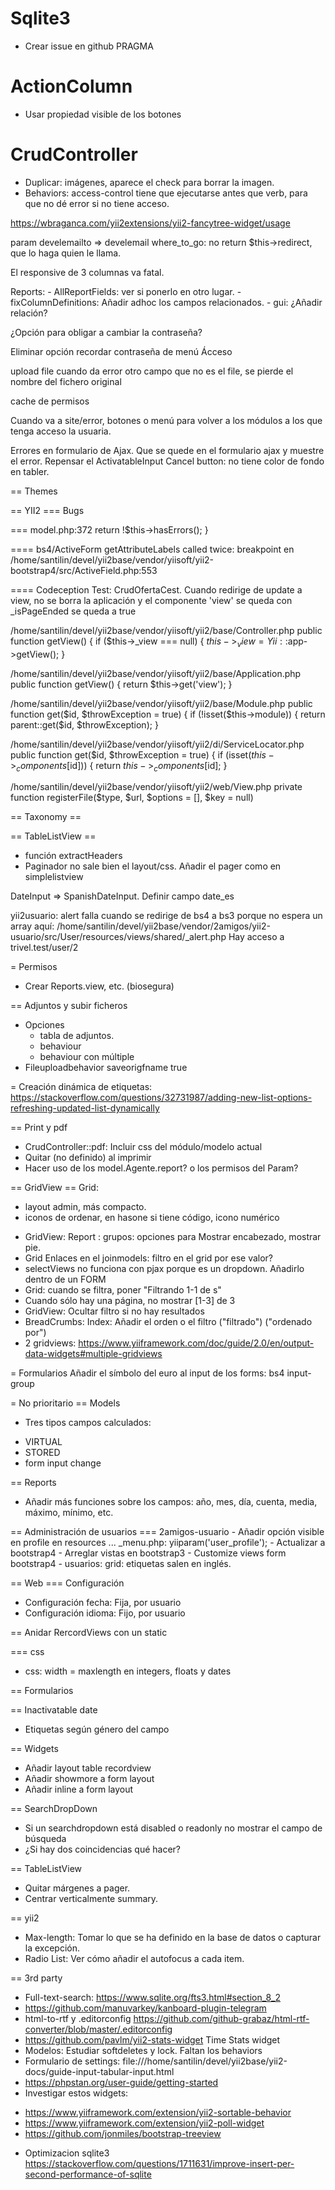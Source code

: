 # Sqlite3
- Crear issue en github PRAGMA

# ActionColumn
- Usar propiedad visible de los botones

# CrudController
- Duplicar: imágenes, aparece el check para borrar la imagen.
- Behaviors: access-control tiene que ejecutarse antes que verb, para que no dé error si no tiene acceso.

https://wbraganca.com/yii2extensions/yii2-fancytree-widget/usage

param develemailto => develemail
where_to_go: no return $this->redirect, que lo haga quien le llama.

El responsive de 3 columnas va fatal.

Reports:
	- AllReportFields: ver si ponerlo en otro lugar.
	- fixColumnDefinitions: Añadir adhoc los campos relacionados.
	- gui: ¿Añadir relación?


¿Opción para obligar a cambiar la contraseña?

Eliminar opción recordar contraseña de menú Ácceso

upload file cuando da error otro campo que no es el file, se pierde el nombre del fichero original

cache de permisos

Cuando va a site/error, botones o menú para volver a los módulos a los que tenga acceso la usuaria.

Errores en formulario de Ajax. Que se quede en el formulario ajax y muestre el error.
Repensar el ActivatableInput
Cancel button: no tiene color de fondo en tabler.

== Themes

== YII2
=== Bugs

=== model.php:372
        return !$this->hasErrors();
    }

==== bs4/ActiveForm
getAttributeLabels called twice: breakpoint en
/home/santilin/devel/yii2base/vendor/yiisoft/yii2-bootstrap4/src/ActiveField.php:553

==== Codeception
Test: CrudOfertaCest. Cuando redirige de update a view, no se borra la aplicación y el componente 'view' se queda con _isPageEnded se queda a true

/home/santilin/devel/yii2base/vendor/yiisoft/yii2/base/Controller.php
    public function getView()
    {
        if ($this->_view === null) {
            $this->_view = Yii::$app->getView();
        }

/home/santilin/devel/yii2base/vendor/yiisoft/yii2/base/Application.php
    public function getView()
    {
        return $this->get('view');
    }

/home/santilin/devel/yii2base/vendor/yiisoft/yii2/base/Module.php
	public function get($id, $throwException = true)
    {
        if (!isset($this->module)) {
            return parent::get($id, $throwException);
        }

/home/santilin/devel/yii2base/vendor/yiisoft/yii2/di/ServiceLocator.php
    public function get($id, $throwException = true)
    {
        if (isset($this->_components[$id])) {
            return $this->_components[$id];
        }


/home/santilin/devel/yii2base/vendor/yiisoft/yii2/web/View.php
    private function registerFile($type, $url, $options = [], $key = null)


== Taxonomy ==

== TableListView ==
* función extractHeaders
* Paginador no sale bien el layout/css. Añadir el pager como en simplelistview

DateInput => SpanishDateInput. Definir campo date_es

yii2usuario: alert falla cuando se redirige de bs4 a bs3 porque no espera un array aquí: /home/santilin/devel/yii2base/vendor/2amigos/yii2-usuario/src/User/resources/views/shared/_alert.php
Hay acceso a trivel.test/user/2


= Permisos
* Crear Reports.view, etc. (biosegura)

== Adjuntos y subir ficheros
* Opciones
	- tabla de adjuntos.
	- behaviour
	- behaviour con múltiple
* Fileuploadbehavior saveorigfname true

= Creación dinámica de etiquetas:
https://stackoverflow.com/questions/32731987/adding-new-list-options-refreshing-updated-list-dynamically

== Print y pdf
* CrudController::pdf: Incluir css del módulo/modelo actual
* Quitar (no definido) al imprimir
* Hacer uso de los model.Agente.report? o los permisos del Param?

== GridView ==
Grid:
- layout admin, más compacto.
- iconos de ordenar, en hasone si tiene código, icono numérico
* GridView: Report : grupos: opciones para Mostrar encabezado, mostrar pie.
* Grid Enlaces en el joinmodels: filtro en el grid por ese valor?
* selectViews no funciona con pjax porque es un dropdown. Añadirlo dentro de un FORM
* Grid: cuando se filtra, poner "Filtrando 1-1 de s"
* Cuando sólo hay una página, no mostrar [1-3] de 3
* GridView: Ocultar filtro si no hay resultados
* BreadCrumbs: Index: Añadir el orden o el filtro ("filtrado") ("ordenado por")
* 2 gridviews: https://www.yiiframework.com/doc/guide/2.0/en/output-data-widgets#multiple-gridviews

= Formularios
Añadir el símbolo del euro al input de los forms: bs4 input-group

= No prioritario
== Models
* Tres tipos campos calculados:
- VIRTUAL
- STORED
- form input change

== Reports
* Añadir más funciones sobre los campos: año, mes, día, cuenta, media, máximo, mínimo, etc.

== Administración de usuarios
=== 2amigos-usuario
	- Añadir opción visible en profile en resources ... _menu.php: yiiparam('user_profile');
	- Actualizar a bootstrap4
	- Arreglar vistas en bootstrap3
	- Customize views form bootstrap4
	- usuarios: grid: etiquetas salen en inglés.

== Web
=== Configuración
- Configuración fecha: Fija, por usuario
- Configuración idioma: Fijo, por usuario

== Anidar RercordViews con un static

=== css
* css: width = maxlength en integers, floats y dates

== Formularios

== Inactivatable date
* Etiquetas según género del campo

== Widgets
* Añadir layout table recordview
* Añadir showmore a form layout
* Añadir inline a form layout


== SearchDropDown
* Si un searchdropdown está disabled o readonly no mostrar el campo de búsqueda
* ¿Si hay dos coincidencias qué hacer?

== TableListView
* Quitar márgenes a pager.
* Centrar verticalmente summary.

== yii2
* Max-length: Tomar lo que se ha definido en la base de datos o capturar la excepción.
* Radio List: Ver cómo añadir el autofocus a cada item.

== 3rd party
* Full-text-search: https://www.sqlite.org/fts3.html#section_8_2
* https://github.com/manuvarkey/kanboard-plugin-telegram
* html-to-rtf y .editorconfig https://github.com/github-grabaz/html-rtf-converter/blob/master/.editorconfig
* https://github.com/pavlm/yii2-stats-widget Time Stats widget
* Modelos: Estudiar softdeletes y lock. Faltan los behaviors
* Formulario de settings: file:///home/santilin/devel/yii2base/yii2-docs/guide-input-tabular-input.html
* https://phpstan.org/user-guide/getting-started
* Investigar estos widgets:
- https://www.yiiframework.com/extension/yii2-sortable-behavior
- https://www.yiiframework.com/extension/yii2-poll-widget
- https://github.com/jonmiles/bootstrap-treeview
* Optimizacion sqlite3
https://stackoverflow.com/questions/1711631/improve-insert-per-second-performance-of-sqlite

